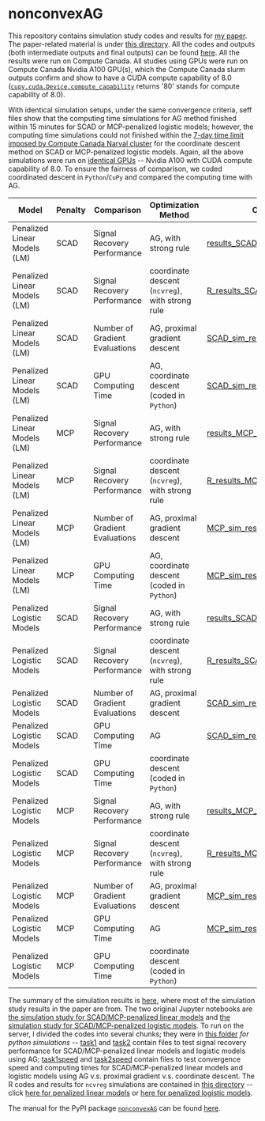 # nonconvexAG

This repository contains simulation study codes and results for [my paper](https://arxiv.org/abs/2009.10629). The paper-related material is under [this directory](/paper). All the codes and outputs (both intermediate outputs and final outputs) can be found [here](/paper/simulation_study). All the results were run on Compute Canada. All studies using GPUs were run on Compute Canada Nvidia A100 GPU(s), which the Compute Canada slurm outputs confirm and show to have a CUDA compute capability of 8.0 ([`cupy.cuda.Device.compute_capability`](https://docs.cupy.dev/en/stable/reference/generated/cupy.cuda.Device.html) returns '80' stands for compute capability of 8.0).

With identical simulation setups, under the same convergence criteria, seff files show that the computing time simulations for AG method finished within $15$ minutes for SCAD or MCP-penalized logistic models; however, the computing time simulations could not finished within the [$7$-day time limit imposed by Compute Canada Narval cluster](https://docs.alliancecan.ca/wiki/Job_scheduling_policies#Time_limits) for the coordinate descent method on SCAD or MCP-penalized logistic models. Again, all the above simulations were run on [identical GPUs](https://docs.alliancecan.ca/wiki/Using_GPUs_with_Slurm/en#Available_hardware) -- Nvidia A100 with CUDA compute capability of 8.0. To ensure the fairness of comparison, we coded coordinated descent in `Python`/`CuPy` and compared the computing time with AG.

| Model                        | Penalty | Comparison                     | Optimization Method                             | Output Data                                                                                                                             | Jupyter Notebook/R code                                                                                                 | Bash Script                                                                                                                                  | slurm file                                                                                                             | seff output                                                                                                          |
|------------------------------|---------|--------------------------------|-------------------------------------------------|-----------------------------------------------------------------------------------------------------------------------------------------|-------------------------------------------------------------------------------------------------------------------------|----------------------------------------------------------------------------------------------------------------------------------------------|------------------------------------------------------------------------------------------------------------------------|----------------------------------------------------------------------------------------------------------------------|
| Penalized Linear Models (LM) | SCAD    | Signal Recovery Performance    | AG, with strong rule                            | [results_SCAD_signal_recovery.npy](/paper/simulation_study/tasks/task1/results_SCAD_signal_recovery.npy)                                | [task1.ipynb](/paper/simulation_study/tasks/task1/task1.ipynb)                                                          | [task1.sh](/paper/simulation_study/tasks/task1/task1.sh)                                                                                     | [slurm-10249685.out](/paper/simulation_study/tasks/task1/slurm-10249685.out)                                           |                                                                                                                      |
| Penalized Linear Models (LM) | SCAD    | Signal Recovery Performance    | coordinate descent (`ncvreg`), with strong rule | [R_results_SCAD_signal_recovery.npy](/paper/simulation_study/SCAD_MCP/LM/R_results_SCAD_signal_recovery.npy)                            | [ncvreg_LM_sim.R](/paper/simulation_study/SCAD_MCP/LM/ncvreg_LM_sim.R)                                                  | [LM.sh](/paper/simulation_study/SCAD_MCP/LM/LM.sh)                                                                                           | [slurm-10256385.out](/paper/simulation_study/SCAD_MCP/LM/slurm-10256385.out)                                           |                                                                                                                      |
| Penalized Linear Models (LM) | SCAD    | Number of Gradient Evaluations | AG, proximal gradient descent                   | [SCAD_sim_results.npy](/paper/simulation_study/tasks/task1speed/SCAD_sim_results.npy)                                                   | [task1speed.ipynb](/paper/simulation_study/tasks/task1speed/task1speed.ipynb)                                           | [task1speed.sh](/paper/simulation_study/tasks/task1speed/task1speed.sh)                                                                      | [slurm-10249600.out](/paper/simulation_study/tasks/task1speed/slurm-10249600.out)                                      | [seff-10249600.out](/paper/simulation_study/tasks/task1speed/seff-10249600.out)                                      |
| Penalized Linear Models (LM) | SCAD    | GPU Computing Time             | AG, coordinate descent (coded in `Python`)      | [SCAD_sim_results.npy](/paper/simulation_study/tasks/task1speed/SCAD_sim_results.npy)                                                   | [task1speed.ipynb](/paper/simulation_study/tasks/task1speed/task1speed.ipynb)                                           | [task1speed.sh](/paper/simulation_study/tasks/task1speed/task1speed.sh)                                                                      | [slurm-10249600.out](/paper/simulation_study/tasks/task1speed/slurm-10249600.out)                                      | [seff-10249600.out](/paper/simulation_study/tasks/task1speed/seff-10249600.out)                                      |
| Penalized Linear Models (LM) | MCP     | Signal Recovery Performance    | AG, with strong rule                            | [results_MCP_signal_recovery.npy](/paper/simulation_study/tasks/task1/results_MCP_signal_recovery.npy)                                  | [task1.ipynb](/paper/simulation_study/tasks/task1/task1.ipynb)                                                          | [task1.sh](/paper/simulation_study/tasks/task1/task1.sh)                                                                                     | [slurm-10249685.out](/paper/simulation_study/tasks/task1/slurm-10249685.out)                                           |                                                                                                                      |
| Penalized Linear Models (LM) | MCP     | Signal Recovery Performance    | coordinate descent (`ncvreg`), with strong rule | [R_results_MCP_signal_recovery.npy](/paper/simulation_study/SCAD_MCP/LM/R_results_MCP_signal_recovery.npy)                              | [ncvreg_LM_sim.R](/paper/simulation_study/SCAD_MCP/LM/ncvreg_LM_sim.R)                                                  | [LM.sh](/paper/simulation_study/SCAD_MCP/LM/LM.sh)                                                                                           | [slurm-10256385.out](/paper/simulation_study/SCAD_MCP/LM/slurm-10256385.out)                                           |                                                                                                                      |
| Penalized Linear Models (LM) | MCP     | Number of Gradient Evaluations | AG, proximal gradient descent                   | [MCP_sim_results.npy](/paper/simulation_study/tasks/task1speed/MCP_sim_results.npy)                                                     | [task1speed.ipynb](/paper/simulation_study/tasks/task1speed/task1speed.ipynb)                                           | [task1speed.sh](/paper/simulation_study/tasks/task1speed/task1speed.sh)                                                                      | [slurm-10249600.out](/paper/simulation_study/tasks/task1speed/slurm-10249600.out)                                      | [seff-10249600.out](/paper/simulation_study/tasks/task1speed/seff-10249600.out)                                      |
| Penalized Linear Models (LM) | MCP     | GPU Computing Time             | AG, coordinate descent (coded in `Python`)      | [MCP_sim_results.npy](/paper/simulation_study/tasks/task1speed/MCP_sim_results.npy)                                                     | [task1speed.ipynb](/paper/simulation_study/tasks/task1speed/task1speed.ipynb)                                           | [task1speed.sh](/paper/simulation_study/tasks/task1speed/task1speed.sh)                                                                      | [slurm-10249600.out](/paper/simulation_study/tasks/task1speed/slurm-10249600.out)                                      | [seff-10249600.out](/paper/simulation_study/tasks/task1speed/seff-10249600.out)                                      |
| Penalized Logistic Models    | SCAD    | Signal Recovery Performance    | AG, with strong rule                            | [results_SCAD_signal_recovery.npy](/paper/simulation_study/tasks/task2/results_SCAD_signal_recovery.npy)                                | [task2.ipynb](/paper/simulation_study/tasks/task2/task2.ipynb)                                                          | [task2.sh](/paper/simulation_study/tasks/task2/task2.sh)                                                                                     | [slurm-10249602.out](/paper/simulation_study/tasks/task2/slurm-10249602.out)                                           |                                                                                                                      |
| Penalized Logistic Models    | SCAD    | Signal Recovery Performance    | coordinate descent (`ncvreg`), with strong rule | [R_results_SCAD_signal_recovery.npy](/paper/simulation_study/SCAD_MCP/logistic/R_results_SCAD_signal_recovery.npy)                      | [ncvreg_logistic_sim.R](/paper/simulation_study/SCAD_MCP/logistic/ncvreg_logistic_sim.R)                                | [logistic.sh](/paper/simulation_study/SCAD_MCP/logistic/logistic.sh)                                                                         | [slurm-10256384.out](/paper/simulation_study/SCAD_MCP/logistic/slurm-10256384.out)                                     |                                                                                                                      |
| Penalized Logistic Models    | SCAD    | Number of Gradient Evaluations | AG, proximal gradient descent                   | [SCAD_sim_results.npy](/paper/simulation_study/tasks/task2speed/sub_tasks/task2speed_SCAD/SCAD_sim_results.npy)                         | [task2speed_SCAD.ipynb](/paper/simulation_study/tasks/task2speed/sub_tasks/task2speed_SCAD.ipynb)                       | [task2speed_SCAD.sh](/paper/simulation_study/tasks/task2speed/sub_tasks/task2speed_SCAD/task2speed_SCAD.sh)                                  | [slurm-10249595.out](/paper/simulation_study/tasks/task2speed/sub_tasks/task2speed_SCAD/slurm-10249595.out)            | [seff-10249595.out](/paper/simulation_study/tasks/task2speed/sub_tasks/task2speed_SCAD/seff-10249595.out)            |
| Penalized Logistic Models    | SCAD    | GPU Computing Time             | AG                                              | [SCAD_sim_results_AG_time.npy](/paper/simulation_study/tasks/task2speed/sub_tasks/task2speed_SCAD_AG_time/SCAD_sim_results_AG_time.npy) | [task2speed_SCAD_AG_time.ipynb](/paper/simulation_study/tasks/task2speed/sub_tasks/task2speed_SCAD_AG_time.ipynb)       | [task2speed_SCAD_AG_time.sh](/paper/simulation_study/tasks/task2speed/sub_tasks/task2speed_SCAD_AG_time/task2speed_SCAD_AG_time.sh)          | [slurm-10249582.out](/paper/simulation_study/tasks/task2speed/sub_tasks/task2speed_SCAD_AG_time/slurm-10249582.out)    | [seff-10249582.out](/paper/simulation_study/tasks/task2speed/sub_tasks/task2speed_SCAD_AG_time/seff-10249582.out)    |
| Penalized Logistic Models    | SCAD    | GPU Computing Time             | coordinate descent (coded in `Python`)          |                                                                                                                                         | [task2speed_SCAD_coord_time.ipynb](/paper/simulation_study/tasks/task2speed/sub_tasks/task2speed_SCAD_coord_time.ipynb) | [task2speed_SCAD_coord_time.sh](/paper/simulation_study/tasks/task2speed/sub_tasks/task2speed_SCAD_coord_time/task2speed_SCAD_coord_time.sh) | [slurm-10249580.out](/paper/simulation_study/tasks/task2speed/sub_tasks/task2speed_SCAD_coord_time/slurm-10249580.out) | [seff-10249580.out](/paper/simulation_study/tasks/task2speed/sub_tasks/task2speed_SCAD_coord_time/seff-10249580.out) |
| Penalized Logistic Models    | MCP     | Signal Recovery Performance    | AG, with strong rule                            | [results_MCP_signal_recovery.npy](/paper/simulation_study/tasks/task2/results_MCP_signal_recovery.npy)                                  | [task2.ipynb](/paper/simulation_study/tasks/task2/task2.ipynb)                                                          | [task2.sh](/paper/simulation_study/tasks/task2/task2.sh)                                                                                     | [slurm-10249602.out](/paper/simulation_study/tasks/task2/slurm-10249602.out)                                           |                                                                                                                      |
| Penalized Logistic Models    | MCP     | Signal Recovery Performance    | coordinate descent (`ncvreg`), with strong rule | [R_results_MCP_signal_recovery.npy](/paper/simulation_study/SCAD_MCP/logistic/R_results_MCP_signal_recovery.npy)                        | [ncvreg_logistic_sim.R](/paper/simulation_study/SCAD_MCP/logistic/ncvreg_logistic_sim.R)                                | [logistic.sh](/paper/simulation_study/SCAD_MCP/logistic/logistic.sh)                                                                         | [slurm-10256384.out](/paper/simulation_study/SCAD_MCP/logistic/slurm-10256384.out)                                     |                                                                                                                      |
| Penalized Logistic Models    | MCP     | Number of Gradient Evaluations | AG, proximal gradient descent                   | [MCP_sim_results.npy](/paper/simulation_study/tasks/task2speed/sub_tasks/task2speed_MCP/MCP_sim_results.npy)                            | [task2speed_MCP.ipynb](/paper/simulation_study/tasks/task2speed/sub_tasks/task2speed_MCP.ipynb)                         | [task2speed_MCP.sh](/paper/simulation_study/tasks/task2speed/sub_tasks/task2speed_MCP/task2speed_MCP.sh)                                     | [slurm-10249597.out](/paper/simulation_study/tasks/task2speed/sub_tasks/task2speed_MCP/slurm-10249597.out)             | [seff-10249597.out](/paper/simulation_study/tasks/task2speed/sub_tasks/task2speed_SCAD/seff-10249597.out)            |
| Penalized Logistic Models    | MCP     | GPU Computing Time             | AG                                              | [MCP_sim_results_AG_time.npy](/paper/simulation_study/tasks/task2speed/sub_tasks/task2speed_MCP_AG_time/MCP_sim_results_AG_time.npy)    | [task2speed_MCP_AG_time.ipynb](/paper/simulation_study/tasks/task2speed/sub_tasks/task2speed_MCP_AG_time.ipynb)         | [task2speed_MCP_AG_time.sh](/paper/simulation_study/tasks/task2speed/sub_tasks/task2speed_MCP_AG_time/task2speed_MCP_AG_time.sh)             | [slurm-10249584.out](/paper/simulation_study/tasks/task2speed/sub_tasks/task2speed_SCAD_AG_time/slurm-10249584.out)    | [seff-10249584.out](/paper/simulation_study/tasks/task2speed/sub_tasks/task2speed_SCAD_AG_time/seff-10249584.out)    |
| Penalized Logistic Models    | MCP     | GPU Computing Time             | coordinate descent (coded in `Python`)          |                                                                                                                                         | [task2speed_MCP_coord_time.ipynb](/paper/simulation_study/tasks/task2speed/sub_tasks/task2speed_MCP_coord_time.ipynb)   | [task2speed_MCP_coord_time.sh](/paper/simulation_study/tasks/task2speed/sub_tasks/task2speed_MCP_coord_time/task2speed_MCP_coord_time.sh)    | [slurm-10249581.out](/paper/simulation_study/tasks/task2speed/sub_tasks/task2speed_MCP_coord_time/slurm-10249581.out)  | [seff-10249581.out](/paper/simulation_study/tasks/task2speed/sub_tasks/task2speed_MCP_coord_time/seff-10249581.out)  |

The summary of the simulation results is [here](/paper/simulation_study/summary.ipynb), where most of the simulation study results in the paper are from. The two original Jupyter notebooks are [the simulation study for SCAD/MCP-penalized linear models](/paper/simulation_study/LM_SCAD_MCP_cp%20(cupy).ipynb) and [the simulation study for SCAD/MCP-penalized logistic models](/paper/simulation_study/logistic_SCAD_MCP_cp%20(cupy).ipynb). To run on the server, I divided the codes into several chunks; they were in [this folder](/paper/simulation_study/tasks) *for python simulations* -- [task1](/paper/simulation_study/tasks/task1) and [task2](/paper/simulation_study/tasks/task2) contain files to test signal recovery performance for SCAD/MCP-penalized linear models and logistic models using AG; [task1speed](/paper/simulation_study/tasks/task1speed) and [task2speed](/paper/simulation_study/tasks/task2speed) contain files to test convergence speed and computing times for SCAD/MCP-penalized linear models and logistic models using AG v.s. proximal gradient v.s. coordinate descent. The R codes and results for `ncvreg` simulations are contained in [this directory](/paper/simulation_study/SCAD_MCP) -- click [here for penalized linear models](/paper/simulation_study/SCAD_MCP/LM) or [here for penalized logistic models](/paper/simulation_study/SCAD_MCP/logistic).


The manual for the PyPI package [`nonconvexAG`](https://pypi.org/project/nonconvexAG/) can be found [here](/nonconvexAG/README.md).
